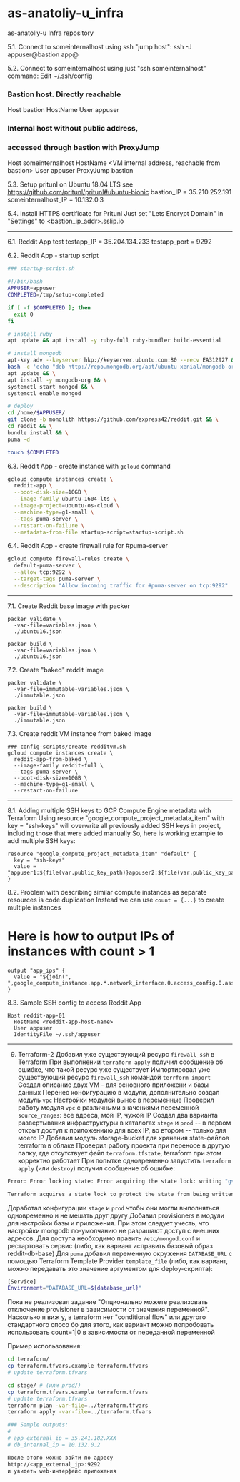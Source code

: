 # as-anatoliy-u_infra
as-anatoliy-u Infra repository

5.1. Connect to someinternalhost using ssh "jump host":
ssh -J appuser@bastion app@<someinternalhost-internal-ip-addr>

5.2. Connect to someinternalhost using just "ssh someinternalhost" command:
Edit ~/.ssh/config
### Bastion host. Directly reachable
Host bastion
  HostName <bastion public name or IP address>
  User appuser

### Internal host without public address,
### accessed through bastion with ProxyJump
Host someinternalhost
  HostName <VM internal address, reachable from bastion>
  User appuser
  ProxyJump bastion

5.3. Setup pritunl on Ubuntu 18.04 LTS
see https://github.com/pritunl/pritunl#ubuntu-bionic
bastion_IP = 35.210.252.191
someinternalhost_IP = 10.132.0.3

5.4. Install HTTPS certificate for Pritunl
Just set "Lets Encrypt Domain" in "Settings" to <bastion_ip_addr>.sslip.io

-----

6.1. Reddit App test
testapp_IP = 35.204.134.233
testapp_port = 9292

6.2. Reddit App - startup script
```bash
### startup-script.sh

#!/bin/bash
APPUSER=appuser
COMPLETED=/tmp/setup-completed

if [ -f $COMPLETED ]; then
  exit 0
fi

# install ruby
apt update && apt install -y ruby-full ruby-bundler build-essential

# install mongodb
apt-key adv --keyserver hkp://keyserver.ubuntu.com:80 --recv EA312927 && \
bash -c 'echo "deb http://repo.mongodb.org/apt/ubuntu xenial/mongodb-org/3.2 multiverse" > /etc/apt/sources.list.d/mongodb-org-3.2.list' && \
apt update && \
apt install -y mongodb-org && \
systemctl start mongod && \
systemctl enable mongod

# deploy
cd /home/$APPUSER/
git clone -b monolith https://github.com/express42/reddit.git && \
cd reddit && \
bundle install && \
puma -d

touch $COMPLETED
```

6.3. Reddit App - create instance with `gcloud` command
```bash
gcloud compute instances create \
  reddit-app \
  --boot-disk-size=10GB \
  --image-family ubuntu-1604-lts \
  --image-project=ubuntu-os-cloud \
  --machine-type=g1-small \
  --tags puma-server \
  --restart-on-failure \
  --metadata-from-file startup-script=startup-script.sh
```

6.4. Reddit App - create firewall rule for #puma-server
```bash
gcloud compute firewall-rules create \
  default-puma-server \
  --allow tcp:9292 \
  --target-tags puma-server \
  --description "Allow incoming traffic for #puma-server on tcp:9292"
```

-----

7.1. Create Reddit base image with packer
```
packer validate \
  -var-file=variables.json \
  ./ubuntu16.json

packer build \
  -var-file=variables.json \
  ./ubuntu16.json
```

7.2. Create "baked" reddit image
```
packer validate \
  -var-file=immutable-variables.json \
  ./immutable.json

packer build \
  -var-file=immutable-variables.json \
  ./immutable.json
```

7.3. Create reddit VM instance from baked image
```
### config-scripts/create-redditvm.sh
gcloud compute instances create \
  reddit-app-from-baked \
  --image-family reddit-full \
  --tags puma-server \
  --boot-disk-size=10GB \
  --machine-type=g1-small \
  --restart-on-failure
```

-----

8.1. Adding multiple SSH keys to GCP Compute Engine metadata with Terraform
Using resource "google_compute_project_metadata_item" with key = "ssh-keys"
will overwrite all previously added SSH keys in project,
including those that were added manually
So, here is working example to add multiple SSH keys:
```
resource "google_compute_project_metadata_item" "default" {
  key = "ssh-keys"
  value = "appuser1:${file(var.public_key_path)}appuser2:${file(var.public_key_path)}"
}
```

8.2. Problem with describing similar compute instances as separate resources is code duplication
Instead we can use `count = {...}` to create multiple instances

# Here is how to output IPs of instances with count > 1
```
output "app_ips" {
  value = "${join(", ",google_compute_instance.app.*.network_interface.0.access_config.0.assigned_nat_ip)}"
}
```

8.3. Sample SSH config to access Reddit App
```
Host reddit-app-01
  HostName <reddit-app-host-name>
  User appuser
  IdentityFile ~/.ssh/appuser
```

-----

9. Terraform-2
Добавил уже существующий ресурс `firewall_ssh` в Terraform
При выполнении `terraform apply` получил сообщение об ошибке, что такой ресурс уже существует
Импортировал уже существующий ресурс `firewall_ssh` командой `terrform import`
Создал описание двух VM - для основного приложени и базы данных
Перенес конфигурацию в модули, дополнительно создал модуль `vpc`
Настройки модулей вынес в переменные
Проверил работу модуля `vpc` с различными значениями переменной `source_ranges`: все адреса, мой IP, чужой IP
Создал два варианта развертывания инфраструктуры в каталогах `stage` и `prod` -- в первом открыт доступ к приложениию для всех IP, во втором -- только для моего IP
Добавил модуль storage-bucket для хранения state-файлов terraform в облаке
Проверил работу проекта при переносе в другую папку, где отсутствует файл `terraform.tfstate`, terraform при этом корректно работает
При попытке одновременно запустить `terraform apply` (или `destroy`) получил сообщение об ошибке:
```bash
Error: Error locking state: Error acquiring the state lock: writing "gs://backend-stage/terraform/state/default.tflock" failed: googleapi: Error 412: Precondition Failed, conditionNotMet

Terraform acquires a state lock to protect the state from being written by multiple users at the same time. Please resolve the issue above and try again. For most commands, you can disable locking with the "-lock=false" flag, but this is not recommended.
```

Доработал конфигурации `stage` и `prod` чтобы они могли выполняться
одновременно и не мешать друг другу
Добавил provisioners в модули для настройки базы и приложения.
При этом следует учесть, что настройки mongodb по-умолчанию не разрашают доступ c внешних адресов. Для доступа необходимо править `/etc/mongod.conf` и рестартовать сервис (либо, как вариант исправить базовый образ reddit-db-base)
Для `puma` добавил переменную окружения `DATABASE_URL` с помощью Terraform Template Provider `template_file` (либо, как вариант, можно передавать это значение аргументом для deploy-скрипта):
```bash
[Service]
Environment="DATABASE_URL=${database_url}"
```
Пока не реализовал задание "Опционально можете реализовать отключение provisioner в зависимости от значения переменной". Насколько я виж
у, в terraform нет "conditional flow" или другого стандартного спосо
бо для этого, как вариант можно попробовать использовать count=1|0 в
 зависимости от переданной переменной

Пример использования:
```bash
cd terraform/
cp terraform.tfvars.example terraform.tfvars
# update terraform.tfvars

cd stage/ # (или prod/)
cp terraform.tfvars.example terraform.tfvars
# update terraform.tfvars
terraform plan -var-file=../terraform.tfvars
terraform apply -var-file=../terraform.tfvars

### Sample outputs:
#
# app_external_ip = 35.241.182.XXX
# db_internal_ip = 10.132.0.2

После этого можно зайти по адресу
http://<app_external_ip>:9292
и увидеть web-интерфейс приложения
